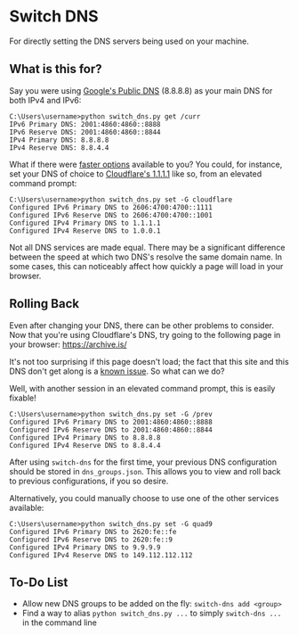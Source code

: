 Switch DNS
==========

For directly setting the DNS servers being used on your machine.

What is this for?
-----------------

Say you were using [Google's Public DNS](https://en.wikipedia.org/wiki/Google_Public_DNS) (8.8.8.8) as your main DNS for both IPv4 and IPv6:

```
C:\Users\username>python switch_dns.py get /curr
IPv6 Primary DNS: 2001:4860:4860::8888
IPv6 Reserve DNS: 2001:4860:4860::8844
IPv4 Primary DNS: 8.8.8.8
IPv4 Reserve DNS: 8.8.4.4
```

What if there were [faster options](https://www.dnsperf.com/#!dns-resolvers) available to you? You could, for instance, set your DNS of choice to [Cloudflare's 1.1.1.1](https://en.wikipedia.org/wiki/1.1.1.1) like so, from an elevated command prompt:

```
C:\Users\username>python switch_dns.py set -G cloudflare
Configured IPv6 Primary DNS to 2606:4700:4700::1111
Configured IPv6 Reserve DNS to 2606:4700:4700::1001
Configured IPv4 Primary DNS to 1.1.1.1
Configured IPv4 Reserve DNS to 1.0.0.1
```

Not all DNS services are made equal. There may be a significant difference between the speed at which two DNS's resolve the same domain name. In some cases, this can noticeably affect how quickly a page will load in your browser.

Rolling Back
------------

Even after changing your DNS, there can be other problems to consider. Now that you're using Cloudflare's DNS, try going to the following page in your browser: https://archive.is/

It's not too surprising if this page doesn't load; the fact that this site and this DNS don't get along is a [known issue](https://jarv.is/notes/cloudflare-dns-archive-is-blocked/). So what can we do?

Well, with another session in an elevated command prompt, this is easily fixable!

```
C:\Users\username>python switch_dns.py set -G /prev
Configured IPv6 Primary DNS to 2001:4860:4860::8888
Configured IPv6 Reserve DNS to 2001:4860:4860::8844
Configured IPv4 Primary DNS to 8.8.8.8
Configured IPv4 Reserve DNS to 8.8.4.4
```

After using `switch-dns` for the first time, your previous DNS configuration should be stored in `dns_groups.json`. This allows you to view and roll back to previous configurations, if you so desire.

Alternatively, you could manually choose to use one of the other services available:

```
C:\Users\username>python switch_dns.py set -G quad9
Configured IPv6 Primary DNS to 2620:fe::fe
Configured IPv6 Reserve DNS to 2620:fe::9
Configured IPv4 Primary DNS to 9.9.9.9
Configured IPv4 Reserve DNS to 149.112.112.112
```

To-Do List
----------
- Allow new DNS groups to be added on the fly: `switch-dns add <group>`
- Find a way to alias `python switch_dns.py ...` to simply `switch-dns ...` in the command line

